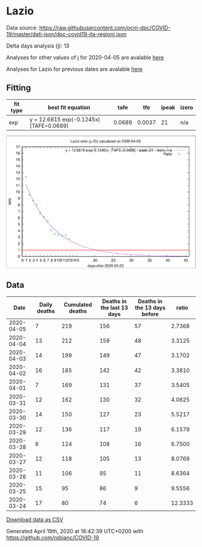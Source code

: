# Lazio

Data source: https://raw.githubusercontent.com/pcm-dpc/COVID-19/master/dati-json/dpc-covid19-ita-regioni.json

Delta days analysis (j): 13

Analyses for other values of j for 2020-04-05 are avalable [here](../2020-04-05/README.md)

Analyses for Lazio for previous dates are avalable [here](../README.md)

## Fitting 
|fit type|best fit equation|tafe|tfe|ipeak|izero|
|-------|-----|--------|------|---|---|
|exp|y = 12.6815 exp(-0.1245x)  [TAFE=0.0689]|0.0689|0.0037|21|n/a|

![Plot](COVID-19_lazio_j13_2020-04-05.png)

## Data
|Date|Daily deaths|Cumulated deaths|Deaths in the last 13 days|Deaths in the 13 days before|ratio|
|----|----------|-----------|-------|--------------------|-----|
|2020-04-05|7|219|156|57|2.7368|
|2020-04-04|13|212|159|48|3.3125|
|2020-04-03|14|199|149|47|3.1702|
|2020-04-02|16|185|142|42|3.3810|
|2020-04-01|7|169|131|37|3.5405|
|2020-03-31|12|162|130|32|4.0625|
|2020-03-30|14|150|127|23|5.5217|
|2020-03-29|12|136|117|19|6.1579|
|2020-03-28|6|124|108|16|6.7500|
|2020-03-27|12|118|105|13|8.0769|
|2020-03-26|11|106|95|11|8.6364|
|2020-03-25|15|95|86|9|9.5556|
|2020-03-24|17|80|74|6|12.3333|

[Download data as CSV](COVID-19_lazio_j13_2020-04-05.csv)

Generated April 19th, 2020 at 18:42:39 UTC+0200 with https://github.com/robianc/COVID-19
